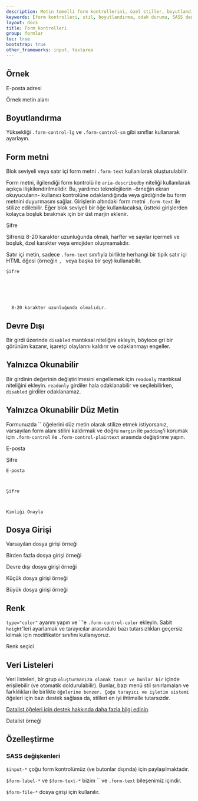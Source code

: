 ```yaml
---
description: Metin temelli form kontrollerini, özel stiller, boyutlandırma, fokus durumları ve daha fazlasıyla güncelleyin. Bu doküman, form kontrolleri ile ilgili detaylı bilgi ve örnekler sunarak kullanıcı deneyimini geliştirmeye yardımcı olur.
keywords: [form kontrolleri, stil, boyutlandırma, odak durumu, SASS değişkenleri, dosya girişi, veri listeleri]
layout: docs
title: Form kontrolleri
group: formlar
toc: true
bootstrap: true
other_frameworks: input, textarea
---
```


## Örnek

  E-posta adresi
  


  Örnek metin alanı
  

## Boyutlandırma

Yüksekliği `.form-control-lg` ve `.form-control-sm` gibi sınıflar kullanarak ayarlayın.



## Form metni

Blok seviyeli veya satır içi form metni `.form-text` kullanılarak oluşturulabilir.


Form metni, ilgilendiği form kontrolü ile `aria-describedby` niteliği kullanılarak açıkça ilişkilendirilmelidir. Bu, yardımcı teknolojilerin -örneğin ekran okuyucuların- kullanıcı kontrolüne odaklandığında veya girdiğinde bu form metnini duyurmasını sağlar.
Girişlerin altındaki form metni `.form-text` ile stilize edilebilir. Eğer blok seviyeli bir öğe kullanılacaksa, üstteki girişlerden kolayca boşluk bırakmak için bir üst marjin eklenir.


Şifre


  Şifreniz 8-20 karakter uzunluğunda olmalı, harfler ve sayılar içermeli ve boşluk, özel karakter veya emojiden oluşmamalıdır.

Satır içi metin, sadece `.form-text` sınıfıyla birlikte herhangi bir tipik satır içi HTML öğesi (örneğin ``, `` veya başka bir şey) kullanabilir.

  
    Şifre
  
  
    
  
  
    
      8-20 karakter uzunluğunda olmalıdır.
    
  

## Devre Dışı

Bir girdi üzerinde `disabled` mantıksal niteliğini ekleyin, böylece gri bir görünüm kazanır, işaretçi olaylarını kaldırır ve odaklanmayı engeller.


## Yalnızca Okunabilir

Bir girdinin değerinin değiştirilmesini engellemek için `readonly` mantıksal niteliğini ekleyin. `readonly` girdiler hala odaklanabilir ve seçilebilirken, `disabled` girdiler odaklanamaz.

## Yalnızca Okunabilir Düz Metin

Formunuzda `` öğelerini düz metin olarak stilize etmek istiyorsanız, varsayılan form alanı stilini kaldırmak ve doğru `margin` ile `padding`'i korumak için `.form-control` ile `.form-control-plaintext` arasında değiştirme yapın.

  E-posta
  
    
  


  Şifre
  
    
  

  
    E-posta
    
  
  
    Şifre
    
  
  
    Kimliği Onayla
  

## Dosya Girişi

  Varsayılan dosya girişi örneği
  


  Birden fazla dosya girişi örneği
  


  Devre dışı dosya girişi örneği
  


  Küçük dosya girişi örneği
  


  Büyük dosya girişi örneği
  

## Renk

`type="color"` ayarını yapın ve ``'e `.form-control-color` ekleyin. Sabit `height`'leri ayarlamak ve tarayıcılar arasındaki bazı tutarsızlıkları geçersiz kılmak için modifikatör sınıfını kullanıyoruz.


Renk seçici

## Veri Listeleri

Veri listeleri, bir grup `` oluşturmanıza olanak tanır ve bunlar bir `` içinde erişilebilir (ve otomatik doldurulabilir). Bunlar, bazı menü stil sınırlamaları ve farklılıkları ile birlikte `` öğelerine benzer. Çoğu tarayıcı ve işletim sistemi `` öğeleri için bazı destek sağlasa da, stilleri en iyi ihtimalle tutarsızdır.

[Datalist öğeleri için destek hakkında daha fazla bilgi edinin](https://caniuse.com/datalist).


Datalist örneği


  
  
  
  
  

## Özelleştirme

### SASS değişkenleri

`$input-*` çoğu form kontrolümüz (ve butonlar dışında) için paylaşılmaktadır.

`$form-label-*` ve `$form-text-*` bizim `` ve `.form-text` bileşenimiz içindir.

`$form-file-*` dosya girişi için kullanılır.

